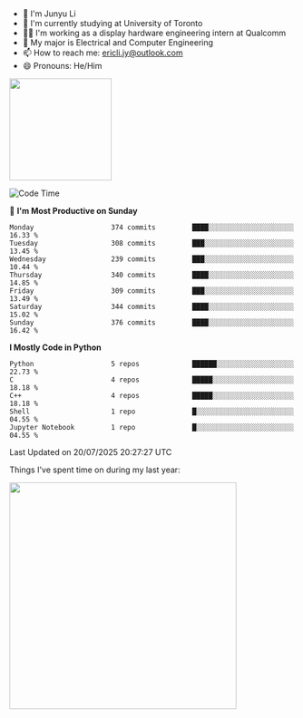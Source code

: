### 
- 👨 I'm Junyu Li
- 📖 I'm currently studying at University of Toronto
- 🧑‍💻 I'm working as a display hardware engineering intern at Qualcomm
- 🌱 My major is Electrical and Computer Engineering
- 📫 How to reach me: ericli.jy@outlook.com
- 😄 Pronouns: He/Him

<p align="left">  
  <img height="180em" src="https://github-readme-stats-sigma-five-48.vercel.app/api?username=ericjyli&theme=tokyonight&show_icons=true&count_private=true&include_orgs=true" />
<!--  <img height="180em" src="https://github-readme-stats-sigma-five-48.vercel.app/api/top-langs/?username=ericjyli&theme=tokyonight&count_private=true&include_orgs=true&include_orgs=true&layout=compact" /> -->
</p>

<!--START_SECTION:waka-->
![Code Time](http://img.shields.io/badge/Code%20Time-504%20hrs%2027%20mins-blue)

📅 **I'm Most Productive on Sunday** 

```text
Monday                   374 commits         ████░░░░░░░░░░░░░░░░░░░░░   16.33 % 
Tuesday                  308 commits         ███░░░░░░░░░░░░░░░░░░░░░░   13.45 % 
Wednesday                239 commits         ███░░░░░░░░░░░░░░░░░░░░░░   10.44 % 
Thursday                 340 commits         ████░░░░░░░░░░░░░░░░░░░░░   14.85 % 
Friday                   309 commits         ███░░░░░░░░░░░░░░░░░░░░░░   13.49 % 
Saturday                 344 commits         ████░░░░░░░░░░░░░░░░░░░░░   15.02 % 
Sunday                   376 commits         ████░░░░░░░░░░░░░░░░░░░░░   16.42 % 
```


**I Mostly Code in Python** 

```text
Python                   5 repos             ██████░░░░░░░░░░░░░░░░░░░   22.73 % 
C                        4 repos             █████░░░░░░░░░░░░░░░░░░░░   18.18 % 
C++                      4 repos             █████░░░░░░░░░░░░░░░░░░░░   18.18 % 
Shell                    1 repo              █░░░░░░░░░░░░░░░░░░░░░░░░   04.55 % 
Jupyter Notebook         1 repo              █░░░░░░░░░░░░░░░░░░░░░░░░   04.55 % 
```




 Last Updated on 20/07/2025 20:27:27 UTC
<!--END_SECTION:waka-->

<p> Things I've spent time on during my last year: </p>
<img height="400em" src="https://github-readme-stats-git-master-ericjyli.vercel.app/api/wakatime?username=ericjyli&layout=compact&theme=tokyonight" />

<!--
Here are some ideas to get you started:

- 🔭 I’m currently working on ...
- 🌱 I’m currently learning ...
- 👯 I’m looking to collaborate on ...
- 🤔 I’m looking for help with ...
- 💬 Ask me about ...
- 📫 How to reach me: ...
- 😄 Pronouns: ...
- ⚡ Fun fact: ...
-->

